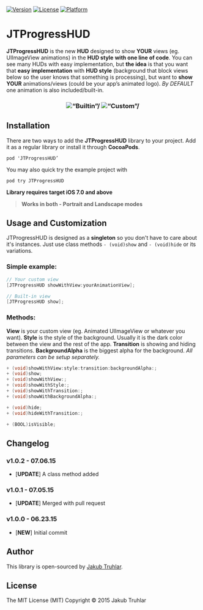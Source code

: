 [![Version](https://img.shields.io/cocoapods/v/JTProgressHUD.svg)](http://cocoapods.org/pods/JTProgressHUD)
[![License](https://img.shields.io/cocoapods/l/JTProgressHUD.svg)](http://cocoapods.org/pods/JTProgressHUD)
[![Platform](https://img.shields.io/cocoapods/p/JTProgressHUD.svg)](http://cocoapods.org/pods/JTProgressHUD)

# JTProgressHUD

**JTProgressHUD** is the new **HUD** designed to show **YOUR** views (eg. UIImageView animations) in the **HUD style** **with one line of code**. You can see many HUDs with easy implementation, but **the idea** is that you want that **easy implementation** with **HUD style** (background that block views below so the user knows that something is processing), but want to **show YOUR** animations/views (could be your app’s animated logo). *By DEFAULT* one animation is also included/built-in.

<h3 align="center">
  <img src="https://github.com/kubatru/JTProgressHUD/blob/master/Screens/builtin.gif" alt=“Builtin”/>
<img src="https://github.com/kubatru/JTProgressHUD/blob/master/Screens/custom.gif" alt=“Custom”/>
</h3>


## Installation
There are two ways to add the **JTProgressHUD** library to your project. Add it as a regular library or install it through **CocoaPods**.

`pod 'JTProgressHUD’`

You may also quick try the example project with

`pod try JTProgressHUD`

**Library requires target iOS 7.0 and above**

> **Works in both - Portrait and Landscape modes**


## Usage and Customization

JTProgressHUD is designed as a **singleton** so you don't have to care about it's instances. Just use class methods `- (void)show` and `- (void)hide` or its variations.

### Simple example:
```objective-c
// Your custom view
[JTProgressHUD showWithView:yourAnimationView];

// Built-in view
[JTProgressHUD show];
```

### Methods:

**View** is your custom view (eg. Animated UIImageView or whatever you want). **Style** is the style of the background. Usually it is the dark color between the view and the rest of the app. **Transition** is showing and hiding transitions. **BackgroundAlpha** is the biggest alpha for the background. *All parameters can be setup separately.*

```objective-c
+ (void)showWithView:style:transition:backgroundAlpha:;
+ (void)show;
+ (void)showWithView:;
+ (void)showWithStyle:;
+ (void)showWithTransition:;
+ (void)showWithBackgroundAlpha:;

+ (void)hide;
+ (void)hideWithTransition:;

+ (BOOL)isVisible;
```


## Changelog

### v1.0.2 - 07.06.15
- [**UPDATE**] A class method added

### v1.0.1 - 07.05.15
- [**UPDATE**] Merged with pull request

### v1.0.0 - 06.23.15
- [**NEW**] Initial commit

## Author
This library is open-sourced by [Jakub Truhlar](http://kubatruhlar.cz).
    
## License
The MIT License (MIT)
Copyright © 2015 Jakub Truhlar
